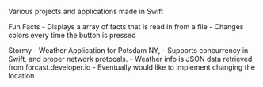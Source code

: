 Various projects and applications made in Swift

Fun Facts - Displays a array of facts that is read in from a file
          - Changes colors every time the button is pressed

Stormy    - Weather Application for Potsdam NY,
          - Supports concurrency in Swift, and proper network protocals.
          - Weather info is JSON data retrieved from forcast.developer.io
          - Eventually would like to implement changing the location
